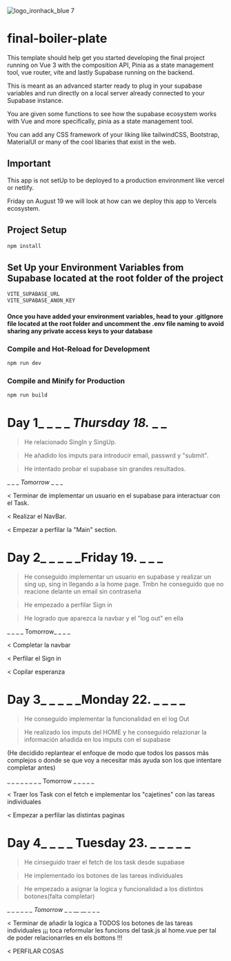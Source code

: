 ![logo_ironhack_blue 7](https://user-images.githubusercontent.com/23629340/40541063-a07a0a8a-601a-11e8-91b5-2f13e4e6b441.png)

# final-boiler-plate

This template should help get you started developing the final project running on Vue 3 with the composition API, Pinia as a state management tool, vue router, vite and lastly Supabase running on the backend.

This is meant as an advanced starter ready to plug in your supabase variables and run directly on a local server already connected to your Supabase instance. 

You are given some functions to see how the supabase ecosystem works with Vue and more specifically, pinia as a state management tool.

You can add any CSS framework of your liking like tailwindCSS, Bootstrap, MaterialUI or many of the cool libaries that exist in the web. 

## Important
This app is not setUp to be deployed to a production environment like vercel or netlify. 

Friday on August 19 we will look at how can we deploy this app to Vercels ecosystem.


## Project Setup

```sh
npm install
```

## Set Up your Environment Variables from Supabase located at the root folder of the project

```sh
VITE_SUPABASE_URL
VITE_SUPABASE_ANON_KEY 
```
#### Once you have added your environment variables, head to your .gitIgnore file located at the root folder and uncomment the .env file naming to avoid sharing any private access keys to your database

### Compile and Hot-Reload for Development

```sh
npm run dev
```

### Compile and Minify for Production

```sh
npm run build
```

# Day 1_ _ _ _ _Thursday 18._ _ _ 

> He relacionado SingIn y SingUp.

> He añadido los imputs para introducir email, passwrd y "submit".

> He intentado probar el supabase sin grandes resultados.

_ _ _ _Tomorrow_ _ _ _

< Terminar de implementar un usuario en el supabase para interactuar con el Task.

< Realizar el NavBar.

< Empezar a perfilar la "Main" section.


# Day 2_ _ _ _ _Friday 19. _ _ _ 

> He conseguido implementar un usuario en supabase y realizar un sing up, sing in llegando a la home page. Tmbn he conseguido que no reacione delante un email sin contraseña

> He empezado a perfilar Sign in

> He logrado que aparezca la navbar y el "log out" en ella

_ _ _ _ Tomorrow_ _ _ _

< Completar la navbar

< Perfilar el Sign in

< Copilar esperanza

# Day 3_ _ _ _ _Monday 22. _ _ _ _

>He conseguido implementar la funcionalidad en el log Out

>He realizado los imputs del HOME y he conseguido relazionar la información añadida en los imputs con el supabase

(He decidido replantear el enfoque de modo que todos los passos más complejos o donde se que voy a necesitar más ayuda son los que intentare completar antes)

_ _ _ _ _ _ _ _ Tomorrow _ _ _ _  _

< Traer los Task con el fetch e implementar los "cajetines" con las tareas individuales

< Empezar a perfilar las distintas paginas

# Day 4_ _ _ _ Tuesday 23. _ _ _ _ _ 

> He cinseguido traer el fetch de los task desde supabase

> He implementado los botones de las tareas individuales

> He empezado a asignar la logica y funcionalidad a los distintos botones(falta completar)

_ _ _ _ _ _ _Tomorrow_ _ _ __ __ _ _ _ 

< Terminar de añadir la logica a TODOS los botones de las tareas individuales   ¡¡¡ toca reformular les funcions del task.js al home.vue per tal de poder relacionarrles en els bottons !!!

< PERFILAR COSAS